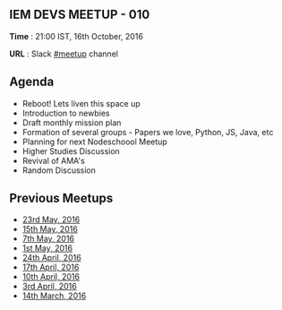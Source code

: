 ## IEM DEVS MEETUP - 010

**Time** : 21:00 IST, 16th October, 2016

**URL** : Slack [#meetup](https://iem-devs.slack.com/archives/meetup) channel

## Agenda

* Reboot! Lets liven this space up
* Introduction to newbies
* Draft monthly mission plan
* Formation of several groups - Papers we love, Python, JS, Java, etc
* Planning for next Nodeschoool Meetup
* Higher Studies Discussion
* Revival of AMA's
* Random Discussion



## Previous Meetups

* [23rd May, 2016](https://github.com/iem-devs/awesome-mission/blob/master/meetups/meetup-09.md)
* [15th May, 2016](https://github.com/iem-devs/awesome-mission/blob/master/meetups/meetup-08.md)
* [7th May, 2016](https://github.com/iem-devs/awesome-mission/blob/master/meetups/meetup-07.md)
* [1st May, 2016](https://github.com/iem-devs/awesome-mission/blob/master/meetups/meetup-06.md)
* [24th April, 2016](https://github.com/iem-devs/awesome-mission/blob/master/meetups/meetup-05.md)
* [17th April, 2016](https://github.com/iem-devs/awesome-mission/blob/master/meetups/meetup-04.md)
* [10th April, 2016](https://github.com/iem-devs/awesome-mission/blob/master/meetups/meetup-03.md)
* [3rd April, 2016](https://github.com/iem-devs/awesome-mission/blob/master/meetups/meetup-02.md)
* [14th March, 2016](https://github.com/iem-devs/awesome-mission/blob/master/meetups/meetup-01.md)
